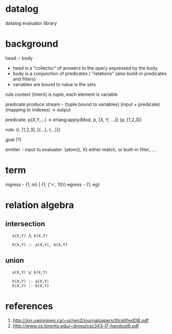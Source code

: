 # datalog

datalog evaluator library

# background

head :- body
 
* head is a "collector" of answers to the query expressed by the body
* body is a conjunction of predicates / "relations" (also build-in predicates and filters)
* variables are bound to value is the sets

rule context (intent) is tuple, each element is variable

predicate produce stream - (tuple bound to variables)
(input + predicate) (mapping to indexes) -> output


predicate:
p(X,Y,...) -> erlang:apply(Mod, p, [X, Y, ...])
{p, [1,2,3]}

rule:
{i, [1,2,3], [{...}, {...}]}

goal (?)

emitter - input to evaluator:
 {atom(), X} either match, or built-in filter, ... 


# term
  ingress - {1, in} | {1, {'>', 10}} 
  egress  - {1, eg}



# relation algebra

## intersection

```algebra
   a(X,Y) ⋀ b(X,Y)
```

```datalog 
   h(X,Y) :- a(X,Y), b(X,Y) 
```

## union

```algebra
   a(X,Y) ⋁ b(X,Y)
```

```datalog
   h(X,Y) :- a(X,Y)
   h(X,Y) :- b(X,Y)
```


# references

1. http://ion.uwinnipeg.ca/~ychen2/journalpapers/StratifiedDB.pdf
1. http://www.cs.toronto.edu/~drosu/csc343-l7-handout6.pdf